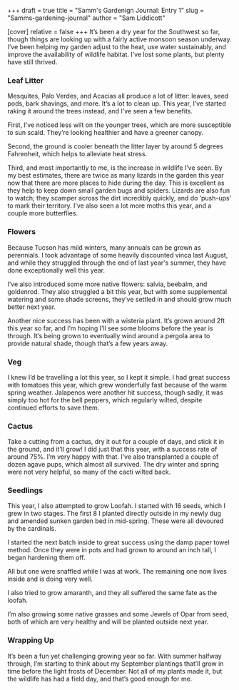 +++
draft = true
title = "Samm's Gardenign Journal: Entry 1"
slug = "Samms-gardening-journal"
author = "Sam Liddicott"

[cover]
relative = false
+++
It’s been a dry year for the Southwest so far, though things are looking up with a fairly active monsoon season underway. I’ve been helping my garden adjust to the heat, use water sustainably, and improve the availability of wildlife habitat. I’ve lost some plants, but plenty have still thrived. 

### Leaf Litter

Mesquites, Palo Verdes, and Acacias all produce a lot of litter: leaves, seed pods, bark shavings, and more. It’s a lot to clean up. This year, I’ve started raking it around the trees instead, and I’ve seen a few benefits.

First, I’ve noticed less wilt on the younger trees, which are more susceptible to sun scald. They’re looking healthier and have a greener canopy.

Second, the ground is cooler beneath the litter layer by around 5 degrees Fahrenheit, which helps to alleviate heat stress.

Third, and most importantly to me, is the increase in wildlife I’ve seen. By my best estimates, there are twice as many lizards in the garden this year now that there are more places to hide during the day. This is excellent as they help to keep down small garden bugs and spiders. Lizards are also fun to watch; they scamper across the dirt incredibly quickly, and do ‘push-ups’ to mark their territory. I’ve also seen a lot more moths this year, and a couple more butterflies.

### Flowers

Because Tucson has mild winters, many annuals can be grown as perennials. I took advantage of some heavily discounted vinca last August, and while they struggled through the end of last year's summer, they have done exceptionally well this year. 

I’ve also introduced some more native flowers: salvia, beebalm, and goldenrod. They also struggled a bit this year, but with some supplemental watering and some shade screens, they’ve settled in and should grow much better next year.

Another nice success has been with a wisteria plant. It’s grown around 2ft this year so far, and I’m hoping I’ll see some blooms before the year is through. It’s being grown to eventually wind around a pergola area to provide natural shade, though that’s a few years away.

### Veg

I knew I’d be travelling a lot this year, so I kept it simple. I had great success with tomatoes this year, which grew wonderfully fast because of the warm spring weather. Jalapenos were another hit success, though sadly, it was simply too hot for the bell peppers, which regularly wilted, despite continued efforts to save them.

### Cactus

Take a cutting from a cactus, dry it out for a couple of days, and stick it in the ground, and it’ll grow! I did just that this year, with a success rate of around 75%. I’m very happy with that. I’ve also transplanted a couple of dozen agave pups, which almost all survived. The dry winter and spring were not very helpful, so many of the cacti wilted back.

### Seedlings

This year, I also attempted to grow Loofah. I started with 16 seeds, which I grew in two stages. The first 8 I planted directly outside in my newly dug and amended sunken garden bed in mid-spring. These were all devoured by the cardinals. 

I started the next batch inside to great success using the damp paper towel method. Once they were in pots and had grown to around an inch tall, I began hardening them off. 

All but one were snaffled while I was at work. The remaining one now lives inside and is doing very well. 

I also tried to grow amaranth, and they all suffered the same fate as the loofah. 

I’m also growing some native grasses and some Jewels of Opar from seed, both of which are very healthy and will be planted outside next year.

### Wrapping Up

It’s been a fun yet challenging growing year so far. With summer halfway through, I’m starting to think about my September plantings that’ll grow in time before the light frosts of December. Not all of my plants made it, but the wildlife has had a field day, and that’s good enough for me.
